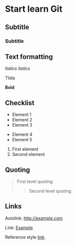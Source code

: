 # Start learn Git


## Subtitle
### Subtitle


## Text formatting

*Italics*
_Italics_

Tilda

**Bold**

## Checklist
* Element 1
* Element 2
* Element 3
- Element 4
- Element 5

1. First element
2. Second element

## Quoting
>First level quoting
>> Second level quoting

## Links
Autolink: <http://example.com>

Link: [Example](http://example.com)

Reference style [link][1].

[1]: http://example.com  "Example"